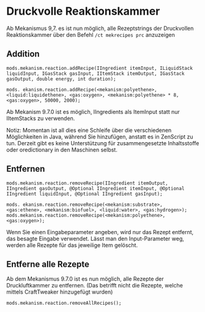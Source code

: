 # Druckvolle Reaktionskammer

Ab Mekanismus 9,7. es ist nun möglich, alle Rezeptstrings der Druckvollen Reaktionskammer über den Befehl `/ct mekrecipes prc` anzuzeigen

## Addition

```zenscript
mods.mekanism.reaction.addRecipe(IIngredient itemInput, ILiquidStack liquidInput, IGasStack gasInput, IItemStack itemOutput, IGasStack gasOutput, double energy, int duration);

mods. ekanism.reaction.addRecipe(<mekanism:polyethene>, <liquid:liquidethene>, <gas:oxygen>, <mekanism:polyethene> * 8, <gas:oxygen>, 50000, 2000);
```

Ab Mekanism 9.7.0 ist es möglich, IIngredients als ItemInput statt nur IItemStacks zu verwenden.

Notiz: Momentan ist all dies eine Schleife über die verschiedenen Möglichkeiten in Java, während Sie hinzufügen, anstatt es in ZenScript zu tun. Derzeit gibt es keine Unterstützung für zusammengesetzte Inhaltsstoffe oder oredictionary in den Maschinen selbst.

## Entfernen

```zenscript
mods.mekanism.reaction.removeRecipe(IIngredient itemOutput, IIngredient gasOutput, @Optional IIngredient itemInput, @Optional IIngredient liquidInput, @Optional IIngredient gasInput);

mods. ekanism.reaction.removeRecipe(<mekanism:substrate>, <gas:ethene>, <mekanism:biofuel>, <liquid:water>, <gas:hydrogen>);
mods.mekanism.reaction.removeRecipe(<mekanism:polyethene>, <gas:oxygen>);
```

Wenn Sie einen Eingabeparameter angeben, wird nur das Rezept entfernt, das besagte Eingabe verwendet. Lässt man den Input-Parameter weg, werden alle Rezepte für das jeweilige Item gelöscht.

## Entferne alle Rezepte

Ab dem Mekanismus 9.7.0 ist es nun möglich, alle Rezepte der Druckluftkammer zu entfernen. (Das betrifft nicht die Rezepte, welche mittels CraftTweaker hinzugefügt wurden)

```zenscript
mods.mekanism.reaction.removeAllRecipes();
```